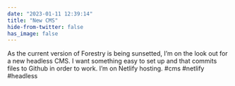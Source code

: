 ```yaml
---
date: "2023-01-11 12:39:14"
title: "New CMS"
hide-from-twitter: false
has_image: false
---
```


As the current version of Forestry is being sunsetted, I’m on the look out for a new headless CMS. I want something easy to set up and that commits files to Github in order to work. I’m on Netlify hosting. #cms #netlify #headless
